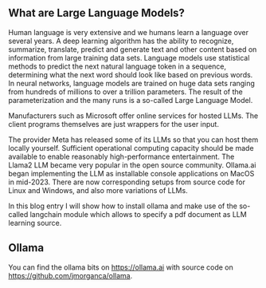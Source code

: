 What are Large Language Models?
-
Human language is very extensive and we humans learn a language over several years. A deep learning algorithm has the ability to recognize, summarize, translate, predict and generate text and other content based on information from large training data sets.
Language models use statistical methods to predict the next natural language token in a sequence, determining what the next word should look like based on previous words. In neural networks, language models are trained on huge data sets ranging from hundreds of millions to over a trillion parameters. The result of the parameterization and the many runs is a so-called Large Language Model.

Manufacturers such as Microsoft offer online services for hosted LLMs. The client programs themselves are just wrappers for the user input.

The provider Meta has released some of its LLMs so that you can host them locally yourself. Sufficient operational computing capacity should be made available to enable reasonably high-performance entertainment. The Llama2 LLM became very popular in the open source community.
Ollama.ai began implementing the LLM as installable console applications on MacOS in mid-2023.
There are now corresponding setups from source code for Linux and Windows, and also more variations of LLMs.

In this blog entry I will show how to install ollama and make use of the so-called langchain module which allows to specify a pdf document as LLM learning source.

Ollama
-
You can find the ollama bits on https://ollama.ai with source code on https://github.com/jmorganca/ollama.

